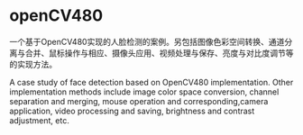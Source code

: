 # openCV480

一个基于OpenCV480实现的人脸检测的案例。另包括图像色彩空间转换、通道分离与合并、鼠标操作与相应、摄像头应用、视频处理与保存、亮度与对比度调节等的实现方法。

A case study of face detection based on OpenCV480 implementation.
Other implementation methods include image color space conversion, 
channel separation and merging, mouse operation and corresponding,camera application, 
video processing and saving, brightness and contrast adjustment, etc.
